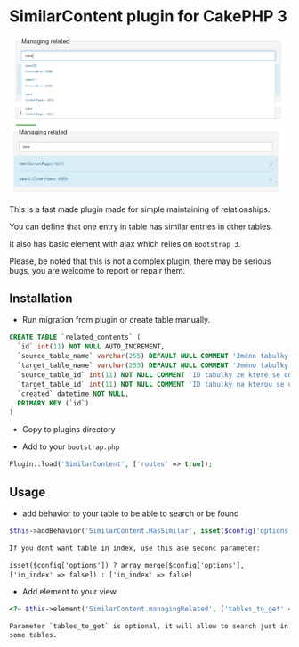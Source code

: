 # SimilarContent plugin for CakePHP 3

![alt text](/related1.png "Logo Title Text 1")
![alt text](/related2.png "Logo Title Text 1")


This is a fast made plugin made for simple maintaining of relationships.

You can define that one entry in table has similar entries in other tables.

It also has basic element with ajax which relies on `Bootstrap 3`.

Please, be noted that this is not a complex plugin, there may be serious bugs, you are welcome to report or repair them.

## Installation 

 - Run migration from plugin or create table manually.
```SQL
CREATE TABLE `related_contents` (
  `id` int(11) NOT NULL AUTO_INCREMENT,
  `source_table_name` varchar(255) DEFAULT NULL COMMENT 'Jméno tabulky ze které se odkazuje',
  `target_table_name` varchar(255) DEFAULT NULL COMMENT 'Jméno tabulky na kterou se odkazuje',
  `source_table_id` int(11) NOT NULL COMMENT 'ID tabulky ze které se odkazuje',
  `target_table_id` int(11) NOT NULL COMMENT 'ID tabulky na kterou se odkazuje',
  `created` datetime NOT NULL,
  PRIMARY KEY (`id`)
)
```

 - Copy to plugins directory
 
 - Add to your `bootstrap.php`
```PHP
Plugin::load('SimilarContent', ['routes' => true]);
```

## Usage
 - add behavior to your table to be able to search or be found
```PHP
$this->addBehavior('SimilarContent.HasSimilar', isset($config['options']) ? $config['options'] : []);
```
	If you dont want table in index, use this ase seconc parameter:
```isset($config['options']) ? array_merge($config['options'], ['in_index' => false]) : ['in_index' => false]```
 - Add element to your view
```PHP
<?= $this->element('SimilarContent.managingRelated', ['tables_to_get' => ['ContentNews', 'ContentPages']]) ?>
```
	Parameter `tables_to_get` is optional, it will allow to search just in some tables.


